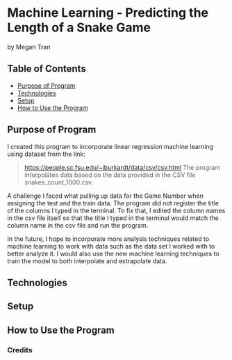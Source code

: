 # Machine Learning - Predicting the Length of a Snake Game
by Megan Tran

## Table of Contents
* [Purpose of Program](#Purpose-of-program)
* [Technologies](#technologies)
* [Setup](#setup)
* [How to Use the Program](#How-to-Use-the-Program)

## Purpose of Program

I created this program to incorporate linear regression machine learning using dataset from the link:
> https://people.sc.fsu.edu/~jburkardt/data/csv/csv.html
The program interpolates data based on the data provided in the CSV file snakes_count_1000.csv.

A challenge I faced what pulling up data for the Game Number when assigning the test and the train data. The program did not register the title of the columns I typed in the terminal. To fix that, I edited the column names in the csv file itself so that the title I typed in the terminal would match the column name in the csv file and run the program. 

In the future, I hope to incorporate more analysis techniques related to machine learning to work with data such as the data set I worked with to better analyze it. I would also use the new machine learning techniques to train the model to both interpolate and extrapolate data.

## Technologies
## Setup
## How to Use the Program
### Credits
